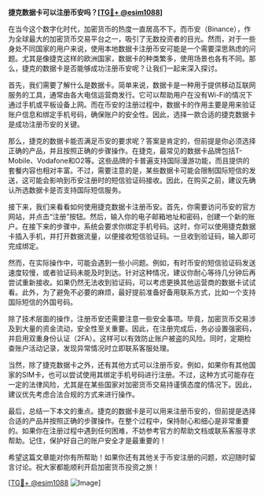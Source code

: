 **捷克数据卡可以注册币安吗？[[TG💪+ @esim1088](https://t.me/s/esim1088)]**

在当今这个数字化时代，加密货币的热度一直居高不下。而币安（Binance），作为全球最大的加密货币交易平台之一，吸引了无数投资者的目光。然而，对于一些身处不同国家的用户来说，使用本地数据卡注册币安可能是一个需要深思熟虑的问题。尤其是像捷克这样的欧洲国家，数据卡的种类繁多，使用场景也各有不同。那么，捷克的数据卡是否能够成功注册币安呢？让我们一起来深入探讨。

首先，我们需要了解什么是数据卡。简单来说，数据卡是一种用于提供移动互联网服务的工具，通常由各大电信运营商发行。它可以帮助用户在没有Wi-Fi的情况下通过手机或平板设备上网。而在币安的注册过程中，数据卡的作用主要是用来验证账户信息和绑定手机号码，确保账户的安全性。因此，选择一款合适的捷克数据卡是成功注册币安的关键。

那么，捷克的数据卡能否满足币安的要求呢？答案是肯定的，但前提是你必须选择正确的产品，并且按照正确的步骤操作。在捷克，最常见的数据卡品牌包括T-Mobile、Vodafone和O2等。这些品牌的卡普遍支持国际漫游功能，而且提供的套餐内容也相对丰富。不过，需要注意的是，某些数据卡可能会限制国际短信的发送，这可能会影响到币安注册时的短信验证码接收。因此，在购买之前，建议先确认所选数据卡是否支持国际短信服务。

接下来，我们来看看如何使用捷克数据卡注册币安。首先，你需要访问币安的官方网站，并点击“注册”按钮。然后，输入你的电子邮箱地址和密码，创建一个新的账户。在接下来的步骤中，系统会要求你绑定手机号码。这时，你可以使用捷克数据卡插入手机，并打开数据流量，以便接收短信验证码。一旦收到验证码，输入即可完成绑定。

然而，在实际操作中，可能会遇到一些小问题。例如，有时币安的短信验证码发送速度较慢，或者验证码未能及时到达。针对这种情况，建议你耐心等待几分钟后再尝试重新接收。如果仍然无法收到验证码，可以考虑更换其他运营商的数据卡试试看。此外，为了避免不必要的麻烦，最好提前准备好备用联系方式，比如一个支持国际短信的外国号码。

除了技术层面的操作，注册币安还需要注意一些安全事项。毕竟，加密货币交易涉及到大量的资金流动，安全性至关重要。因此，在注册完成后，务必设置强密码，并启用双重身份认证（2FA）。这样可以有效防止账户被盗的风险。同时，定期检查账户活动记录，发现异常情况时立即联系客服处理。

当然，除了捷克数据卡之外，还有其他方式可以注册币安。例如，如果你有其他国家的SIM卡，也可以尝试使用其绑定手机号码进行注册。不过，这种方式可能存在一定的法律风险，尤其是在某些国家对加密货币交易持谨慎态度的情况下。因此，建议优先考虑合法合规的方式来进行操作。

最后，总结一下本文的重点。捷克的数据卡是可以用来注册币安的，但前提是选择合适的产品并按照正确的步骤操作。在整个过程中，保持耐心和细心是非常重要的。如果你在注册过程中遇到任何困难，不妨参考官方的帮助文档或联系客服寻求帮助。记住，保护好自己的账户安全才是最重要的！

希望这篇文章能对你有所帮助！如果你还有其他关于币安注册的问题，欢迎随时留言讨论。祝大家都能顺利开启加密货币投资之旅！

[[TG💪+ @esim1088](https://t.me/s/esim1088) ![Image](https://i.postimg.cc/4NQfJmqS/Snipaste-2025-05-13-00-14-12.png)]